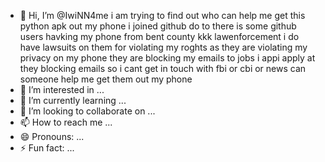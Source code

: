 - 👋 Hi, I’m @IwiNN4me i am trying to find out who can help me get this python apk out my phone i joined github do to there is some github users havking my phone from bent county kkk lawenforcement i do have lawsuits on them for violating my roghts as they are violating my privacy on my phone they are blocking my emails to jobs i appi apply at they blocking emails so i cant get in touch with fbi or cbi or news can someone help me get them out my phone 
- 👀 I’m interested in ...
- 🌱 I’m currently learning ...
- 💞️ I’m looking to collaborate on ...
- 📫 How to reach me ...
- 😄 Pronouns: ...
- ⚡ Fun fact: ...

<!---
IwiNN4me/IwiNN4me is a ✨ special ✨ repository because its `README.md` (this file) appears on your GitHub profile.
You can click the Preview link to take a look at your changes.
--->
